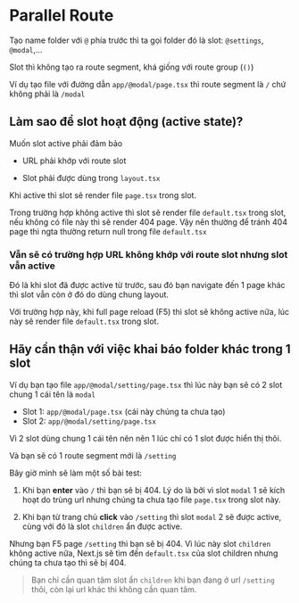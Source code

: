 # Parallel Route

Tạo name folder với `@` phía trước thì ta gọi folder đó là slot: `@settings`, `@modal`,...

Slot thì không tạo ra route segment, khá giống với route group (`()`)

Ví dụ tạo file với đường dẫn `app/@modal/page.tsx` thì route segment là `/` chứ không phải là `/modal`

## Làm sao để slot hoạt động (active state)?

Muốn slot active phải đảm bảo

- URL phải khớp với route slot

- Slot phải được dùng trong `layout.tsx`

Khi active thì slot sẽ render file `page.tsx` trong slot.

Trong trường hợp không active thì slot sẽ render file `default.tsx` trong slot, nếu không có file này thì sẽ render 404 page. Vậy nên thường để tránh 404 page thì ngta thường return null trong file `default.tsx`

### Vẫn sẽ có trường hợp URL không khớp với route slot nhưng slot vẫn active

Đó là khi slot đã được active từ trước, sau đó bạn navigate đến 1 page khác thì slot vẫn còn ở đó do dùng chung layout.

Với trường hợp này, khi full page reload (F5) thì slot sẽ không active nữa, lúc này sẽ render file `default.tsx` trong slot.

## Hãy cẩn thận với việc khai báo folder khác trong 1 slot

Ví dụ bạn tạo file `app/@modal/setting/page.tsx` thì lúc này bạn sẽ có 2 slot chung 1 cái tên là `modal`

- Slot 1: `app/@modal/page.tsx` (cái này chúng ta chưa tạo)
- Slot 2: `app/@modal/setting/page.tsx`

Vì 2 slot dùng chung 1 cái tên nên nên 1 lúc chỉ có 1 slot được hiển thị thôi.

Và bạn sẽ có 1 route segment mới là `/setting`

Bây giờ mình sẽ làm một số bài test:

1. Khi bạn **enter** vào `/` thì bạn sẽ bị 404. Lý do là bởi vì slot `modal` 1 sẽ kích hoạt do trùng url nhưng chúng ta chưa tạo file `page.tsx` trong slot này.

2. Khi bạn từ trang chủ **click** vào `/setting` thì slot `modal` 2 sẽ được active, cùng với đó là slot `children` ẩn được active.

Nhưng bạn F5 page `/setting` thì bạn sẽ bị 404. Vì lúc này slot `children` không active nữa, Next.js sẽ tìm đến `default.tsx` của slot children nhưng chúng ta chưa tạo thì sẽ bị 404.

> Bạn chỉ cần quan tâm slot ẩn `children` khi bạn đang ở url `/setting` thôi, còn lại url khác thì không cần quan tâm.
